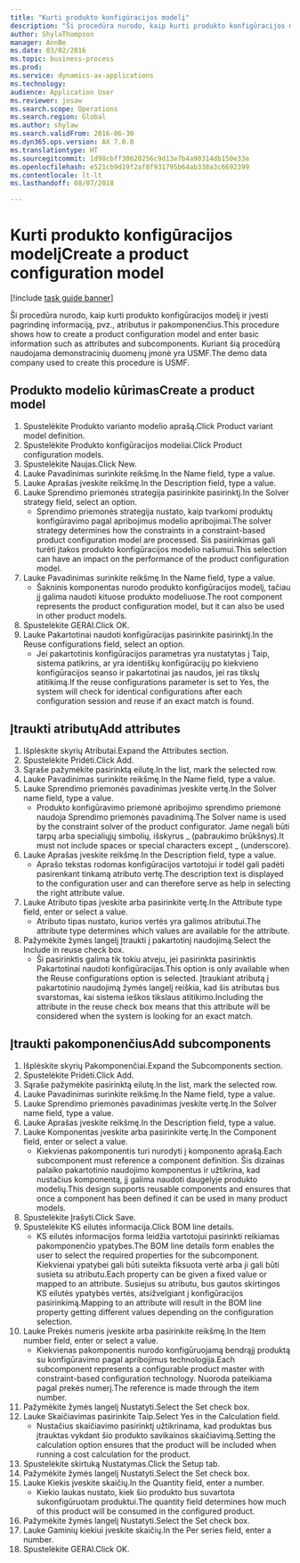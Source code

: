 ```yaml
--- 
title: "Kurti produkto konfigūracijos modelį"
description: "Ši procedūra nurodo, kaip kurti produkto konfigūracijos modelį ir įvesti pagrindinę informaciją, pvz., atributus ir pakomponenčius."
author: ShylaThompson
manager: AnnBe
ms.date: 03/02/2016
ms.topic: business-process
ms.prod: 
ms.service: dynamics-ax-applications
ms.technology: 
audience: Application User
ms.reviewer: josaw
ms.search.scope: Operations
ms.search.region: Global
ms.author: shylaw
ms.search.validFrom: 2016-06-30
ms.dyn365.ops.version: AX 7.0.0
ms.translationtype: HT
ms.sourcegitcommit: 1d98cbff30620256c9d13e7b4a90314db150e33e
ms.openlocfilehash: e521cb9d19f2af8f931795b64ab338a3c6692399
ms.contentlocale: lt-lt
ms.lasthandoff: 08/07/2018

---
```

# <a name="create-a-product-configuration-model"></a><span data-ttu-id="c7640-103">Kurti produkto konfigūracijos modelį</span><span class="sxs-lookup"><span data-stu-id="c7640-103">Create a product configuration model</span></span>

[!include [task guide banner](../../includes/task-guide-banner.md)]

<span data-ttu-id="c7640-104">Ši procedūra nurodo, kaip kurti produkto konfigūracijos modelį ir įvesti pagrindinę informaciją, pvz., atributus ir pakomponenčius.</span><span class="sxs-lookup"><span data-stu-id="c7640-104">This procedure shows how to create a product configuration model and enter basic information such as attributes and subcomponents.</span></span> <span data-ttu-id="c7640-105">Kuriant šią procedūrą naudojama demonstracinių duomenų įmonė yra USMF.</span><span class="sxs-lookup"><span data-stu-id="c7640-105">The demo data company used to create this procedure is USMF.</span></span>


## <a name="create-a-product-model"></a><span data-ttu-id="c7640-106">Produkto modelio kūrimas</span><span class="sxs-lookup"><span data-stu-id="c7640-106">Create a product model</span></span>
1. <span data-ttu-id="c7640-107">Spustelėkite Produkto varianto modelio aprašą.</span><span class="sxs-lookup"><span data-stu-id="c7640-107">Click Product variant model definition.</span></span>
2. <span data-ttu-id="c7640-108">Spustelėkite Produkto konfigūracijos modeliai.</span><span class="sxs-lookup"><span data-stu-id="c7640-108">Click Product configuration models.</span></span>
3. <span data-ttu-id="c7640-109">Spustelėkite Naujas.</span><span class="sxs-lookup"><span data-stu-id="c7640-109">Click New.</span></span>
4. <span data-ttu-id="c7640-110">Lauke Pavadinimas surinkite reikšmę.</span><span class="sxs-lookup"><span data-stu-id="c7640-110">In the Name field, type a value.</span></span>
5. <span data-ttu-id="c7640-111">Lauke Aprašas įveskite reikšmę.</span><span class="sxs-lookup"><span data-stu-id="c7640-111">In the Description field, type a value.</span></span>
6. <span data-ttu-id="c7640-112">Lauke Sprendimo priemonės strategija pasirinkite pasirinktį.</span><span class="sxs-lookup"><span data-stu-id="c7640-112">In the Solver strategy field, select an option.</span></span>
    * <span data-ttu-id="c7640-113">Sprendimo priemonės strategija nustato, kaip tvarkomi produktų konfigūravimo pagal apribojimus modelio apribojimai.</span><span class="sxs-lookup"><span data-stu-id="c7640-113">The solver strategy determines how the constraints in a constraint-based product configuration model are processed.</span></span> <span data-ttu-id="c7640-114">Šis pasirinkimas gali turėti įtakos produkto konfigūracijos modelio našumui.</span><span class="sxs-lookup"><span data-stu-id="c7640-114">This selection can have an impact on the performance of the product configuration model.</span></span>  
7. <span data-ttu-id="c7640-115">Lauke Pavadinimas surinkite reikšmę.</span><span class="sxs-lookup"><span data-stu-id="c7640-115">In the Name field, type a value.</span></span>
    * <span data-ttu-id="c7640-116">Šakninis komponentas nurodo produkto konfigūracijos modelį, tačiau jį galima naudoti kituose produkto modeliuose.</span><span class="sxs-lookup"><span data-stu-id="c7640-116">The root component represents the product configuration model, but it can also be used in other product models.</span></span>  
8. <span data-ttu-id="c7640-117">Spustelėkite GERAI.</span><span class="sxs-lookup"><span data-stu-id="c7640-117">Click OK.</span></span>
9. <span data-ttu-id="c7640-118">Lauke Pakartotinai naudoti konfigūracijas pasirinkite pasirinktį.</span><span class="sxs-lookup"><span data-stu-id="c7640-118">In the Reuse configurations field, select an option.</span></span>
    * <span data-ttu-id="c7640-119">Jei pakartotinis konfigūracijos parametras yra nustatytas į Taip, sistema patikrins, ar yra identiškų konfigūracijų po kiekvieno konfigūracijos seanso ir pakartotinai jas naudos, jei ras tikslų atitikimą.</span><span class="sxs-lookup"><span data-stu-id="c7640-119">If the reuse configurations parameter is set to Yes, the system will check for identical configurations after each configuration session and reuse if an exact match is found.</span></span>  

## <a name="add-attributes"></a><span data-ttu-id="c7640-120">Įtraukti atributų</span><span class="sxs-lookup"><span data-stu-id="c7640-120">Add attributes</span></span>
1. <span data-ttu-id="c7640-121">Išplėskite skyrių Atributai.</span><span class="sxs-lookup"><span data-stu-id="c7640-121">Expand the Attributes section.</span></span>
2. <span data-ttu-id="c7640-122">Spustelėkite Pridėti.</span><span class="sxs-lookup"><span data-stu-id="c7640-122">Click Add.</span></span>
3. <span data-ttu-id="c7640-123">Sąraše pažymėkite pasirinktą eilutę.</span><span class="sxs-lookup"><span data-stu-id="c7640-123">In the list, mark the selected row.</span></span>
4. <span data-ttu-id="c7640-124">Lauke Pavadinimas surinkite reikšmę.</span><span class="sxs-lookup"><span data-stu-id="c7640-124">In the Name field, type a value.</span></span>
5. <span data-ttu-id="c7640-125">Lauke Sprendimo priemonės pavadinimas įveskite vertę.</span><span class="sxs-lookup"><span data-stu-id="c7640-125">In the Solver name field, type a value.</span></span>
    * <span data-ttu-id="c7640-126">Produkto konfigūravimo priemonė apribojimo sprendimo priemonė naudoja Sprendimo priemonės pavadinimą.</span><span class="sxs-lookup"><span data-stu-id="c7640-126">The Solver name is used by the constraint solver of the product configurator.</span></span> <span data-ttu-id="c7640-127">Jame negali būti tarpų arba specialiųjų simbolių, išskyrus _ (pabraukimo brūkšnys).</span><span class="sxs-lookup"><span data-stu-id="c7640-127">It must not include spaces or special characters except _ (underscore).</span></span>  
6. <span data-ttu-id="c7640-128">Lauke Aprašas įveskite reikšmę.</span><span class="sxs-lookup"><span data-stu-id="c7640-128">In the Description field, type a value.</span></span>
    * <span data-ttu-id="c7640-129">Aprašo tekstas rodomas konfigūracijos vartotojui ir todėl gali padėti pasirenkant tinkamą atributo vertę.</span><span class="sxs-lookup"><span data-stu-id="c7640-129">The description text is displayed to the configuration user and can therefore serve as help in selecting the right attribute value.</span></span>  
7. <span data-ttu-id="c7640-130">Lauke Atributo tipas įveskite arba pasirinkite vertę.</span><span class="sxs-lookup"><span data-stu-id="c7640-130">In the Attribute type field, enter or select a value.</span></span>
    * <span data-ttu-id="c7640-131">Atributo tipas nustato, kurios vertės yra galimos atributui.</span><span class="sxs-lookup"><span data-stu-id="c7640-131">The attribute type determines which values are available for the attribute.</span></span>  
8. <span data-ttu-id="c7640-132">Pažymėkite žymės langelį Įtraukti į pakartotinį naudojimą.</span><span class="sxs-lookup"><span data-stu-id="c7640-132">Select the Include in reuse check box.</span></span>
    * <span data-ttu-id="c7640-133">Ši pasirinktis galima tik tokiu atveju, jei pasirinkta pasirinktis Pakartotinai naudoti konfigūracijas.</span><span class="sxs-lookup"><span data-stu-id="c7640-133">This option is only available when the Reuse configurations option is selected.</span></span> <span data-ttu-id="c7640-134">Įtraukiant atributą į pakartotinio naudojimą žymės langelį reiškia, kad šis atributas bus svarstomas, kai sistema ieškos tikslaus atitikimo.</span><span class="sxs-lookup"><span data-stu-id="c7640-134">Including the attribute in the reuse check box means that this attribute will be considered when the system is looking for an exact match.</span></span>  

## <a name="add-subcomponents"></a><span data-ttu-id="c7640-135">Įtraukti pakomponenčius</span><span class="sxs-lookup"><span data-stu-id="c7640-135">Add subcomponents</span></span>
1. <span data-ttu-id="c7640-136">Išplėskite skyrių Pakomponenčiai.</span><span class="sxs-lookup"><span data-stu-id="c7640-136">Expand the Subcomponents section.</span></span>
2. <span data-ttu-id="c7640-137">Spustelėkite Pridėti.</span><span class="sxs-lookup"><span data-stu-id="c7640-137">Click Add.</span></span>
3. <span data-ttu-id="c7640-138">Sąraše pažymėkite pasirinktą eilutę.</span><span class="sxs-lookup"><span data-stu-id="c7640-138">In the list, mark the selected row.</span></span>
4. <span data-ttu-id="c7640-139">Lauke Pavadinimas surinkite reikšmę.</span><span class="sxs-lookup"><span data-stu-id="c7640-139">In the Name field, type a value.</span></span>
5. <span data-ttu-id="c7640-140">Lauke Sprendimo priemonės pavadinimas įveskite vertę.</span><span class="sxs-lookup"><span data-stu-id="c7640-140">In the Solver name field, type a value.</span></span>
6. <span data-ttu-id="c7640-141">Lauke Aprašas įveskite reikšmę.</span><span class="sxs-lookup"><span data-stu-id="c7640-141">In the Description field, type a value.</span></span>
7. <span data-ttu-id="c7640-142">Lauke Komponentas įveskite arba pasirinkite vertę.</span><span class="sxs-lookup"><span data-stu-id="c7640-142">In the Component field, enter or select a value.</span></span>
    * <span data-ttu-id="c7640-143">Kiekvienas pakomponentis turi nurodyti į komponento aprašą.</span><span class="sxs-lookup"><span data-stu-id="c7640-143">Each subcomponent must reference a component definition.</span></span> <span data-ttu-id="c7640-144">Šis dizainas palaiko pakartotinio naudojimo komponentus ir užtikrina, kad nustačius komponentą, jį galima naudoti daugelyje produkto modelių.</span><span class="sxs-lookup"><span data-stu-id="c7640-144">This design supports reusable components and ensures that once a component has been defined it can be used in many product models.</span></span>  
8. <span data-ttu-id="c7640-145">Spustelėkite Įrašyti.</span><span class="sxs-lookup"><span data-stu-id="c7640-145">Click Save.</span></span>
9. <span data-ttu-id="c7640-146">Spustelėkite KS eilutės informacija.</span><span class="sxs-lookup"><span data-stu-id="c7640-146">Click BOM line details.</span></span>
    * <span data-ttu-id="c7640-147">KS eilutės informacijos forma leidžia vartotojui pasirinkti reikiamas pakomponenčio ypatybes.</span><span class="sxs-lookup"><span data-stu-id="c7640-147">The BOM line details form enables the user to select the required properties for the subcomponent.</span></span> <span data-ttu-id="c7640-148">Kiekvienai ypatybei gali būti suteikta fiksuota vertė arba ji gali būti susieta su atributu.</span><span class="sxs-lookup"><span data-stu-id="c7640-148">Each property can be given a fixed value or mapped to an attribute.</span></span> <span data-ttu-id="c7640-149">Susiejus su atributu, bus gautos skirtingos KS eilutės ypatybės vertės, atsižvelgiant į konfigūracijos pasirinkimą.</span><span class="sxs-lookup"><span data-stu-id="c7640-149">Mapping to an attribute will result in the BOM line property getting different values depending on the configuration selection.</span></span>  
10. <span data-ttu-id="c7640-150">Lauke Prekės numeris įveskite arba pasirinkite reikšmę.</span><span class="sxs-lookup"><span data-stu-id="c7640-150">In the Item number field, enter or select a value.</span></span>
    * <span data-ttu-id="c7640-151">Kiekvienas pakomponentis nurodo konfigūruojamą bendrąjį produktą su konfigūravimo pagal apribojimus technologija.</span><span class="sxs-lookup"><span data-stu-id="c7640-151">Each subcomponent represents a configurable product master with constraint-based configuration technology.</span></span> <span data-ttu-id="c7640-152">Nuoroda pateikiama pagal prekės numerį.</span><span class="sxs-lookup"><span data-stu-id="c7640-152">The reference is made through the item number.</span></span>  
11. <span data-ttu-id="c7640-153">Pažymėkite žymės langelį Nustatyti.</span><span class="sxs-lookup"><span data-stu-id="c7640-153">Select the Set check box.</span></span>
12. <span data-ttu-id="c7640-154">Lauke Skaičiavimas pasirinkite Taip.</span><span class="sxs-lookup"><span data-stu-id="c7640-154">Select Yes in the Calculation field.</span></span>
    * <span data-ttu-id="c7640-155">Nustačius skaičiavimo pasirinktį užtikrinama, kad produktas bus įtrauktas vykdant šio produkto savikainos skaičiavimą.</span><span class="sxs-lookup"><span data-stu-id="c7640-155">Setting the calculation option ensures that the product will be included when running a cost calculation for the product.</span></span>  
13. <span data-ttu-id="c7640-156">Spustelėkite skirtuką Nustatymas.</span><span class="sxs-lookup"><span data-stu-id="c7640-156">Click the Setup tab.</span></span>
14. <span data-ttu-id="c7640-157">Pažymėkite žymės langelį Nustatyti.</span><span class="sxs-lookup"><span data-stu-id="c7640-157">Select the Set check box.</span></span>
15. <span data-ttu-id="c7640-158">Lauke Kiekis įveskite skaičių.</span><span class="sxs-lookup"><span data-stu-id="c7640-158">In the Quantity field, enter a number.</span></span>
    * <span data-ttu-id="c7640-159">Kiekio laukas nustato, kiek šio produkto bus suvartota sukonfigūruotam produktui.</span><span class="sxs-lookup"><span data-stu-id="c7640-159">The quantity field determines how much of this product will be consumed in the configured product.</span></span>  
16. <span data-ttu-id="c7640-160">Pažymėkite žymės langelį Nustatyti.</span><span class="sxs-lookup"><span data-stu-id="c7640-160">Select the Set check box.</span></span>
17. <span data-ttu-id="c7640-161">Lauke Gaminių kiekiui įveskite skaičių.</span><span class="sxs-lookup"><span data-stu-id="c7640-161">In the Per series field, enter a number.</span></span>
18. <span data-ttu-id="c7640-162">Spustelėkite GERAI.</span><span class="sxs-lookup"><span data-stu-id="c7640-162">Click OK.</span></span>


